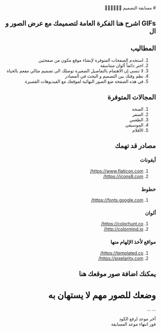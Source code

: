 <div dir="rtl">
# مسابقة التصميم 👨🏻‍💻👩🏻‍💻

## GIFs اشرح هنا الفكرة العامة لتصميمك مع عرض الصور و ال

## المطاليب

1.  استخدم الصفحات المتوفرة لإنشاء موقع مكون من صفحتين
2.  اختر دائماً ألوان متناسقة
3.  لا تنسى إن الاهتمام بالتفاصيل الصغيرة توصلك الى تصميم مثالي مفعم بالحياة
4.  نظم وقتك بين التصميم و البحث في المصادر
5.  في هذه الصفحة ضع الصور النهائية لموقعك مع الفيديوهات القصيرة

## المجالات المتوفرة
1. الصحة
2. السفر
3. الطقس
4. الموسيقى
5. الأفلام

## مصادر قد تهمك

### أيقونات

1. https://www.flaticon.com/
2. https://icons8.com/

### خطوط

1. https://fonts.google.com/

### ألوان

1. https://colorhunt.co/
2. http://colormind.io/

### مواقع لأخذ الإلهام منها

1. https://templated.co/
2. https://pixelarity.com/

## يمكنك اضافة صور موقعك هنا

# وضعك للصور مهم لا يستهان به

...
...

آخر موعد لرفع الكود\
فور انتهاء موعد المسابقة

</div>
